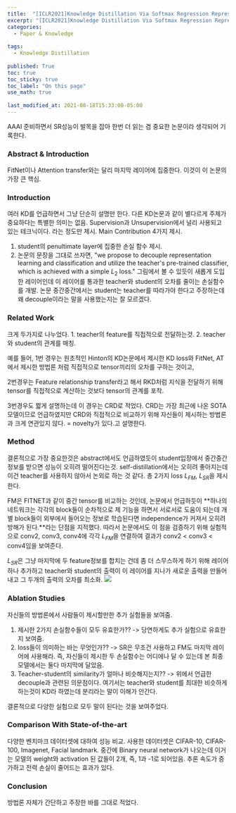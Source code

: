 ```yaml
---
title:  "[ICLR2021]Knowledge Distillation Via Softmax Regression Representation Learning"
excerpt: "[ICLR2021]Knowledge Distillation Via Softmax Regression Representation Learning"
categories:
  - Paper & Knowledge
  
tags:
  - Knowledge Distillation
 
published: True
toc: true
toc_sticky: true
toc_label: "On this page"
use_math: true
    
last_modified_at: 2021-08-18T15:33:00-05:00
---
```


AAAI 준비하면서 SR성능이 발목을 잡아 한번 더 읽는 겸 중요한 논문이라 생각되어 기록한다. 

### Abstract & Introduction
FitNet이나 Attention transfer와는 달리 마지막 레이어에 집중한다. 이것이 이 논문의 가장 큰 핵심. 


### Introduction
여러 KD를 언급하면서 그냥 단순히 설명만 한다. 다른 KD논문과 같이 별다르게 주제가 중요하다는 특별한 의미는 없음. Supervision과 Unsupervision에서 널리 사용되고 있는 테크닉이다. 라는 정도만 제시. 
Main Contribution 4가지 제시.
1. student의 penultimate layer에 집중한 손실 함수 제시.
2. 논문의 문장을 그대로 쓰자면, "we propose to decouple representation learning and classification and utilize the teacher's pre-trained classifier, which is achieved with a simple $L_2$ loss."
그림에서 볼 수 있듯이 새롭게 도입한 레이어인데 이 레이어를 통과한 teacher와 student의 오차를 줄이는 손실함수를 개발. 논문 중간중간에서는 student는 teacher를 따라가야 한다고 주장하는데 왜 decouple이라는 말을 사용했는지는 잘 모르겠다.


### Related Work
크게 두가지로 나누었다. 1. teacher의 feature를 직접적으로 전달하는것. 2. teacher와 student의 관계를 매칭.
 
예를 들어, 1번 경우는 원초적인 Hinton의 KD논문에서 제시한 KD loss와 FitNet, AT에서 제시한 방법론 처럼 직접적으로 tensor끼리의 오차를 구하는 것이고,
 
2번경우는 Feature relationship transfer라고 해서 RKD처럼 지식을 전달하기 위해 tensor를 직접적으로 계산하는 것보다 tensor의 관계를 포착. 

3번경우도 짧게 설명하는데 이 경우는 CRD로 적었다. CRD는 가장 최근에 나온 SOTA모델이므로 언급하였지만 CRD와 직접적으로 비교하기 위해 자신들이 제시하는 방법론과 크게 연관있지 않다. = novelty가 있다.고 설명한다. 


### Method
결론적으로 가장 중요한것은 abstract에서도 언급하였듯이 student입장에서 중간중간 정보를 받으면 성능이 오히려 떨어진다는것. self-distillation에서는 오히려 좋아지는데 이건 teacher를 사용하지 않아서 논외로 하는 것 같다. 
총 2가지 loss $L_{FM}$, $L_{SR}$을 제시한다. 

FM은 FITNET과 같이 중간 tensor를 비교하는 것인데, 논문에서 언급하듯이 **하나의 네트워크는 각각의 block들이 순차적으로 제 기능을 하면서 
서로서로 도움이 되는데 개별 block들이 외부에서 들어오는 정보로 학습된다면 independence가 커져서 오히려 방해가 된다.**라는 단점을 지적했다. 따라서 논문에서도 이 점을 검증하기 위해 실험적으로 conv2, conv3, conv4에 각각 
$L_{FM}$을 연결하여 결과가 conv2 < conv3 < conv4임을 보여준다. 

$L_{SR}$은 그냥 마지막에 두 feature정보를 합치는 건데 좀 더 스무스하게 하기 위해 레이어 하나 추가하고 teacher와 student의 출력이 이 레이어를 지나가 새로운 출력을 만들어 내고 그 두개의 출력의 오차를 최소화. 
![](/assets/images/2021-08-18-softmax_regression_KD/1.PNG)

### Ablation Studies 
자신들의 방법론에서 사람들이 제시할만한 추가 실험들을 보여줌.
1. 제시한 2가지 손실함수들이 모두 유효한가?? -> 당연하게도 추가 실험으로 유효한지 보여줌. 
2. loss들이 의미하는 바는 무엇인가?? -> SR은 무조건 사용하고 FM도 마지막 레이어에 사용해라. 즉, 자신들이 제시한 두 손실함수는 어디에나 달 수 있는데 본 최종 모델에서는 둘다 마지막에 달았음. 
3. Teacher-student의 similarity가 얼마나 비슷해지는지?? -> 위에서 언급한 decouple과 관련된 의문점이다. 여기서는 teacher와 student를 최대한 비슷하게 하는것이 KD라 하였는데 분리라는 말이 이해가 안간다. 

결론적으로 다양한 실험으로 모두 말이 된다는 것을 보여주었다. 

### Comparison With State-of-the-art
다양한 벤치마크 데이터셋에 대하여 성능 비교. 사용한 데이터셋은 CIFAR-10, CIFAR-100, Imagenet, Facial landmark.
중간에 Binary neural network가 나오는데 이거는 모델의 weight와 activation 된 값들이 2개, 즉, 1과 -1로 되어있음. 추론 속도가 증가하고 전력 손실이 줄어드는 효과가 있다. 

### Conclusion 
방법론 자체가 간단하고 주장한 바를 그대로 적었다. 

  

